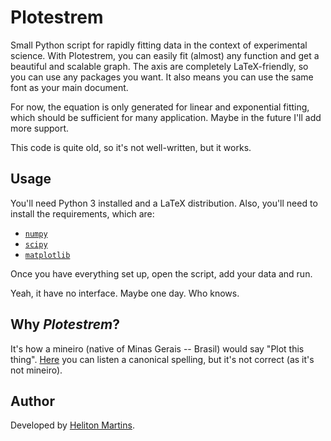 # Plotestrem

Small Python script for rapidly fitting data in the context of experimental science. With Plotestrem, you can easily fit (almost) any function and get a beautiful and scalable graph. The axis are completely LaTeX-friendly, so you can use any packages you want. It also means you can use the same font as your main document.

For now, the equation is only generated for linear and exponential fitting, which should be sufficient for many application. Maybe in the future I'll add more support.

This code is quite old, so it's not well-written, but it works.

## Usage

You'll need Python 3 installed and a LaTeX distribution. Also, you'll need to install the requirements, which are:

-   [`numpy`](https://pypi.org/project/numpy/)
-   [`scipy`](https://pypi.org/project/scipy/)
-   [`matplotlib`](https://pypi.org/project/matplotlib/)

Once you have everything set up, open the script, add your data and run.

Yeah, it have no interface. Maybe one day. Who knows.

## Why _Plotestrem_?

It's how a mineiro (native of Minas Gerais -- Brasil) would say "Plot this thing". [Here](https://translate.google.com/?source=osdd&sl=pt&text=plota+esse+trem) you can listen a canonical spelling, but it's not correct (as it's not mineiro).

## Author

Developed by [Heliton Martins](https://t.me/helitonmrf).
